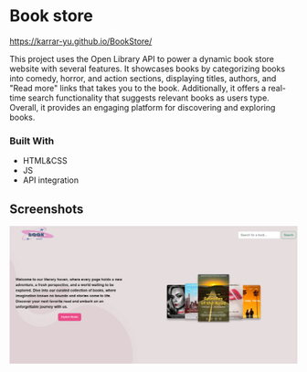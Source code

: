 
# Book store
https://karrar-yu.github.io/BookStore/

This project uses the Open Library API to power a dynamic book store website with several features. It showcases books by categorizing books into comedy, horror, and action sections, displaying titles, authors, and "Read more" links that takes you to the book. Additionally, it offers a real-time search functionality that suggests relevant books as users type. Overall, it provides an engaging platform for discovering and exploring books.




### Built With

- HTML&CSS
- JS
- API integration



## Screenshots

![App Screenshot](src/img/Bookstore.png)

